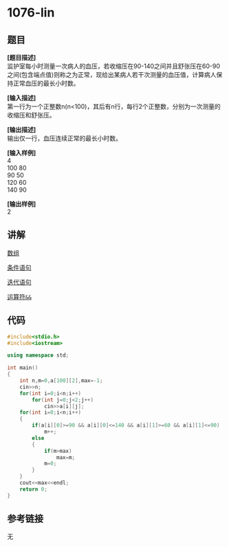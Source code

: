 # 1076-lin
## 题目  
**[题目描述]**  
监护室每小时测量一次病人的血压，若收缩压在90-140之间并且舒张压在60-90之间(包含端点值)则称之为正常，现给出某病人若干次测量的血压值，计算病人保持正常血压的最长小时数。  

**[输入描述]**   
第一行为一个正整数n(n<100)，其后有n行，每行2个正整数，分别为一次测量的收缩压和舒张压。  

**[输出描述]**  
输出仅一行，血压连续正常的最长小时数。  

**[输入样例]**  
4  
100 80  
90 50  
120 60  
140 90  

**[输出样例]**  
2  

## 讲解  
[数组]([1])  

[条件语句]([2])  

[迭代语句]([3])  

[运算符`&&`]([4])  

## 代码  

```cpp
#include<stdio.h>
#include<iostream>

using namespace std;

int main()
{
	int n,m=0,a[100][2],max=-1;
	cin>>n;
	for(int i=0;i<n;i++)
		for(int j=0;j<2;j++)
    		cin>>a[i][j];
	for(int i=0;i<n;i++)
	{
		if(a[i][0]>=90 && a[i][0]<=140 && a[i][1]>=60 && a[i][1]<=90)
			m++;
		else
		{
			if(m>max)
				max=m;
			m=0;
		}
	}
	cout<<max<<endl;
	return 0;
}
```

## 参考链接  
无  
